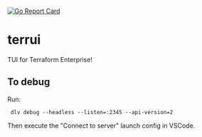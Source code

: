 [![Go Report Card](https://goreportcard.com/badge/github.com/renato0307/terrui)](https://goreportcard.com/report/github.com/renato0307/terrui)

# terrui
TUI for Terraform Enterprise!


## To debug

Run:

```
 dlv debug --headless --listen=:2345 --api-version=2
```

Then execute the "Connect to server" launch config in VSCode.

